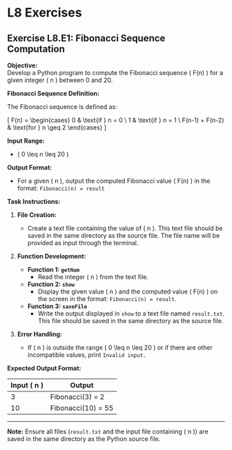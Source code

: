 # L8 Exercises

## Exercise L8.E1: Fibonacci Sequence Computation

**Objective:**  
Develop a Python program to compute the Fibonacci sequence \( F(n) \) for a given integer \( n \) between 0 and 20.

**Fibonacci Sequence Definition:**

The Fibonacci sequence is defined as:

\[
F(n) = \begin{cases} 
0 & \text{if } n = 0 \\
1 & \text{if } n = 1 \\
F(n-1) + F(n-2) & \text{for } n \geq 2
\end{cases}
\]

**Input Range:**  
- \( 0 \leq n \leq 20 \)

**Output Format:**  
- For a given \( n \), output the computed Fibonacci value \( F(n) \) in the format: `Fibonacci(n) = result`

**Task Instructions:**

1. **File Creation:**
   - Create a text file containing the value of \( n \). This text file should be saved in the same directory as the source file. The file name will be provided as input through the terminal.

2. **Function Development:**
   - **Function 1: `getNum`**
     - Read the integer \( n \) from the text file.
   - **Function 2: `show`**
     - Display the given value \( n \) and the computed value \( F(n) \) on the screen in the format: `Fibonacci(n) = result`.
   - **Function 3: `saveFile`**
     - Write the output displayed in `show` to a text file named `result.txt`. This file should be saved in the same directory as the source file.

3. **Error Handling:**
   - If \( n \) is outside the range \( 0 \leq n \leq 20 \) or if there are other incompatible values, print `Invalid input.`

**Expected Output Format:**

| Input \( n \) | Output                |
|---------------|-----------------------|
| 3             | Fibonacci(3) = 2      |
| 10            | Fibonacci(10) = 55    |

---

**Note:** Ensure all files (`result.txt` and the input file containing \( n \)) are saved in the same directory as the Python source file.
